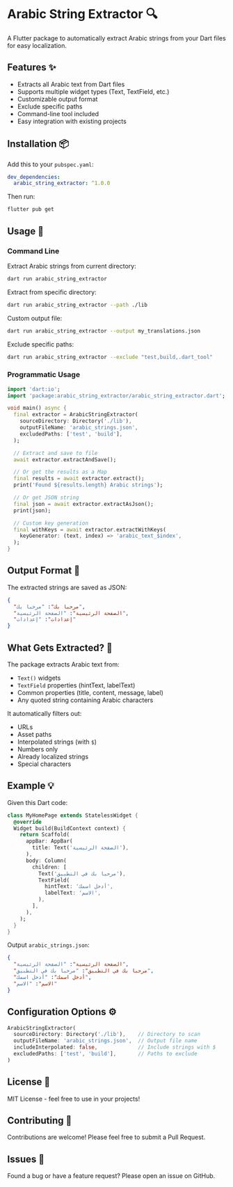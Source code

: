 # Arabic String Extractor 🔍

A Flutter package to automatically extract Arabic strings from your Dart files for easy localization.

## Features ✨

- Extracts all Arabic text from Dart files
- Supports multiple widget types (Text, TextField, etc.)
- Customizable output format
- Exclude specific paths
- Command-line tool included
- Easy integration with existing projects

## Installation 📦

Add this to your `pubspec.yaml`:

```yaml
dev_dependencies:
  arabic_string_extractor: ^1.0.0
```

Then run:

```bash
flutter pub get
```

## Usage 🚀

### Command Line

Extract Arabic strings from current directory:

```bash
dart run arabic_string_extractor
```

Extract from specific directory:

```bash
dart run arabic_string_extractor --path ./lib
```

Custom output file:

```bash
dart run arabic_string_extractor --output my_translations.json
```

Exclude specific paths:

```bash
dart run arabic_string_extractor --exclude "test,build,.dart_tool"
```

### Programmatic Usage

```dart
import 'dart:io';
import 'package:arabic_string_extractor/arabic_string_extractor.dart';

void main() async {
  final extractor = ArabicStringExtractor(
    sourceDirectory: Directory('./lib'),
    outputFileName: 'arabic_strings.json',
    excludedPaths: ['test', 'build'],
  );

  // Extract and save to file
  await extractor.extractAndSave();

  // Or get the results as a Map
  final results = await extractor.extract();
  print('Found ${results.length} Arabic strings');

  // Or get JSON string
  final json = await extractor.extractAsJson();
  print(json);

  // Custom key generation
  final withKeys = await extractor.extractWithKeys(
    keyGenerator: (text, index) => 'arabic_text_$index',
  );
}
```

## Output Format 📄

The extracted strings are saved as JSON:

```json
{
  "مرحبا بك": "مرحبا بك",
  "الصفحة الرئيسية": "الصفحة الرئيسية",
  "إعدادات": "إعدادات"
}
```

## What Gets Extracted? 🎯

The package extracts Arabic text from:

- `Text()` widgets
- `TextField` properties (hintText, labelText)
- Common properties (title, content, message, label)
- Any quoted string containing Arabic characters

It automatically filters out:

- URLs
- Asset paths
- Interpolated strings (with `$`)
- Numbers only
- Already localized strings
- Special characters

## Example 💡

Given this Dart code:

```dart
class MyHomePage extends StatelessWidget {
  @override
  Widget build(BuildContext context) {
    return Scaffold(
      appBar: AppBar(
        title: Text('الصفحة الرئيسية'),
      ),
      body: Column(
        children: [
          Text('مرحبا بك في التطبيق'),
          TextField(
            hintText: 'أدخل اسمك',
            labelText: 'الاسم',
          ),
        ],
      ),
    );
  }
}
```

Output `arabic_strings.json`:

```json
{
  "الصفحة الرئيسية": "الصفحة الرئيسية",
  "مرحبا بك في التطبيق": "مرحبا بك في التطبيق",
  "أدخل اسمك": "أدخل اسمك",
  "الاسم": "الاسم"
}
```

## Configuration Options ⚙️

```dart
ArabicStringExtractor(
  sourceDirectory: Directory('./lib'),    // Directory to scan
  outputFileName: 'arabic_strings.json',  // Output file name
  includeInterpolated: false,             // Include strings with $
  excludedPaths: ['test', 'build'],       // Paths to exclude
)
```

## License 📝

MIT License - feel free to use in your projects!

## Contributing 🤝

Contributions are welcome! Please feel free to submit a Pull Request.

## Issues 🐛

Found a bug or have a feature request? Please open an issue on GitHub.
